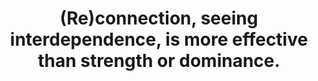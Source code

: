 ---
title: (Re)connection, seeing interdependence, is more effective than strength or dominance.
tags: human daoism
---